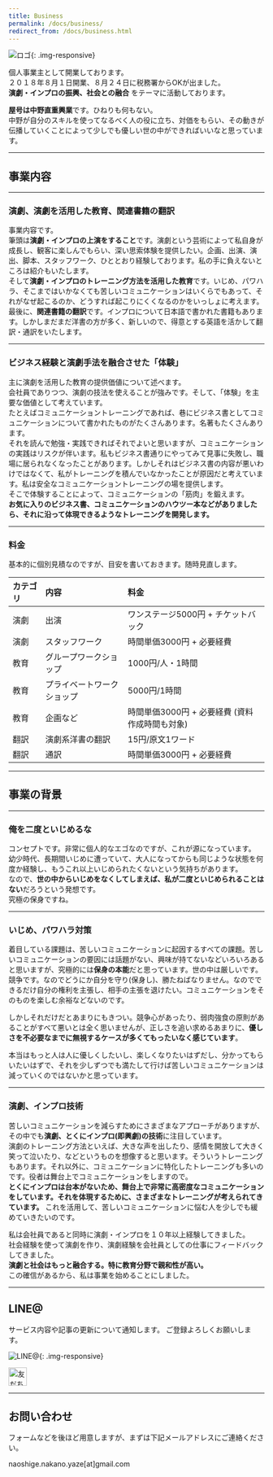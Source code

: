 ```yaml
---
title: Business
permalink: /docs/business/
redirect_from: /docs/business.html
---
```


![ロゴ]({{site.baseurl}}/img/logo_01.png){: .img-responsive}

個人事業主として開業しております。  
２０１８年８月１日開業、８月２４日に税務署からOKが出ました。  
**演劇・インプロの振興、社会との融合** をテーマに活動しております。  

**屋号は中野直重興業**です。ひねりも何もない。  
中野が自分のスキルを使ってなるべく人の役に立ち、対価をもらい、その動きが伝播していくことによって少しでも優しい世の中ができればいいなと思っています。

---
## 事業内容
---
### 演劇、演劇を活用した教育、関連書籍の翻訳
事業内容です。  
筆頭は**演劇・インプロの上演をすること**です。演劇という芸術によって私自身が成長し、観客に楽しんでもらい、深い思索体験を提供したい。企画、出演、演出、脚本、スタッフワーク、ひととおり経験しております。私の手に負えないところは紹介もいたします。  
そして**演劇・インプロのトレーニング方法を活用した教育**です。いじめ、パワハラ、そこまではいかなくても苦しいコミュニケーションはいくらでもあって、それがなぜ起こるのか、どうすれば起こりにくくなるのかをいっしょに考えます。  
最後に、**関連書籍の翻訳**です。インプロについて日本語で書かれた書籍もあります。しかしまだまだ洋書の方が多く、新しいので、得意とする英語を活かして翻訳・通訳をいたします。  

---
### ビジネス経験と演劇手法を融合させた「体験」
主に演劇を活用した教育の提供価値について述べます。  
会社員でありつつ、演劇の技法を使えることが強みです。そして、「体験」を主要な価値として考えています。  
たとえばコミュニケーショントレーニングであれば、巷にビジネス書としてコミュニケーションについて書かれたものがたくさんあります。名著もたくさんあります。  
それを読んで勉強・実践できればそれでよいと思いますが、コミュニケーションの実践はリスクが伴います。私もビジネス書通りにやってみて見事に失敗し、職場に居られなくなったことがあります。しかしそれはビジネス書の内容が悪いわけではなくて、私がトレーニングを積んでいなかったことが原因だと考えています。私は安全なコミュニケーショントレーニングの場を提供します。  
そこで体験することによって、コミュニケーションの「筋肉」を鍛えます。  
**お気に入りのビジネス書、コミュニケーションのハウツー本などがありましたら、それに沿って体現できるようなトレーニングを開発します。**  

---
### 料金
基本的に個別見積なのですが、目安を書いておきます。随時見直します。  


| カテゴリ | 内容 | 料金 |
|:-----------|:------------|:------------|
| 演劇 | 出演 | ワンステージ5000円  + チケットバック|
| 演劇 | スタッフワーク | 時間単価3000円 + 必要経費 |
| 教育 | グループワークショップ | 1000円/人・1時間 |
| 教育 | プライベートワークショップ | 5000円/1時間 |
| 教育 | 企画など | 時間単価3000円 + 必要経費  (資料作成時間も対象) |
| 翻訳 | 演劇系洋書の翻訳 | 15円/原文1ワード |
| 翻訳 | 通訳 | 時間単価3000円 + 必要経費 |




---
## 事業の背景
---
### 俺を二度といじめるな
コンセプトです。非常に個人的なエゴなのですが、これが源になっています。  
幼少時代、長期間いじめに遭っていて、大人になってからも同じような状態を何度か経験し、もうこれ以上いじめられたくないという気持ちがあります。  
なので、**世の中からいじめをなくしてしまえば、私が二度といじめられることはない**だろうという発想です。  
究極の保身ですね。

---
### いじめ、パワハラ対策
着目している課題は、苦しいコミュニケーションに起因するすべての課題。苦しいコミュニケーションの要因には話題がない、興味が持てないなどいろいろあると思いますが、究極的には**保身の本能**だと思っています。世の中は厳しいです。競争です。なのでどうにか自分を守り(保身し)、勝たねばなりません。なのでできるだけ自分の権利を主張し、相手の主張を退けたい。コミュニケーションをそのものを楽しむ余裕などないのです。  
  
しかしそれだけだとあまりにもきつい。競争心があったり、弱肉強食の原則があることがすべて悪いとは全く思いませんが、正しさを追い求めるあまりに、**優しさを不必要なまでに無視するケースが多くてもったいなく感じています**。  
  
本当はもっと人は人に優しくしたいし、楽しくなりたいはずだし、分かってもらいたいはずで、それを少しずつでも満たして行けば苦しいコミュニケーションは減っていくのではないかと思っています。  

---
### 演劇、インプロ技術
苦しいコミュニケーションを減らすためにさまざまなアプローチがありますが、その中でも**演劇、とくにインプロ(即興劇)の技術**に注目しています。  
演劇のトレーニング方法といえば、大きな声を出したり、感情を開放して大きく笑って泣いたり、などというものを想像すると思います。そういうトレーニングもあります。それ以外に、コミュニケーションに特化したトレーニングも多いのです。役者は舞台上でコミュニケーションをしますので。  
 **とくにインプロは台本がないため、舞台上で非常に高密度なコミュニケーションをしています。それを体現するために、さまざまなトレーニングが考えられてきています。** これを活用して、苦しいコミュニケーションに悩む人を少しでも緩めていきたいのです。  
  
私は会社員であると同時に演劇・インプロを１０年以上経験してきました。  
社会経験を使って演劇を作り、演劇経験を会社員としての仕事にフィードバックしてきました。  
**演劇と社会はもっと融合する。特に教育分野で親和性が高い。**  
この確信があるから、私は事業を始めることにしました。  




---
## LINE@
サービス内容や記事の更新について通知します。
ご登録よろしくお願いします。

![LINE@]({{site.baseurl}}/img/lineat.png){: .img-responsive}

<a href="https://line.me/R/ti/p/%40tqt3140x"><img height="36" border="0" alt="友だち追加" src="https://scdn.line-apps.com/n/line_add_friends/btn/ja.png"></a>

---
## お問い合わせ
フォームなどを後ほど用意しますが、まずは下記メールアドレスにご連絡ください。

naoshige.nakano.yaze[at]gmail.com



